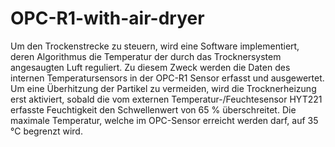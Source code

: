 # OPC-R1-with-air-dryer
Um den Trockenstrecke zu steuern, wird eine Software implementiert, deren Algorithmus die Temperatur der durch das Trocknersystem angesaugten Luft reguliert. Zu diesem Zweck werden die Daten des internen Temperatursensors in der OPC-R1 Sensor erfasst und ausgewertet. Um eine Überhitzung der Partikel zu vermeiden, wird die Trocknerheizung erst aktiviert, sobald die vom externen Temperatur-/Feuchtesensor HYT221 erfasste Feuchtigkeit den Schwellenwert von 65 % überschreitet. Die maximale Temperatur, welche im OPC-Sensor erreicht werden darf, auf 35 °C begrenzt wird.
